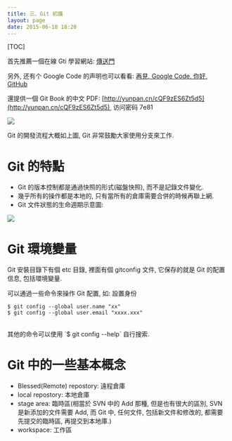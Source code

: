 ```yaml
---
title: 三、Git 初識
layout: page
date: 2015-06-18 18:20
---
```


[TOC]

首先推薦一個在線 Gti 學習網站: [傳送門](http://www.liaoxuefeng.com/wiki/0013739516305929606dd18361248578c67b8067c8c017b000)

另外, 还有个 Google Code 的声明也可以看看: [再見, Google Code, 你好, GitHub](http://www.infoq.com/cn/news/2015/03/goodbye-google-code-hello-github)

還提供一個 Git Book 的中文 PDF: [http://yunpan.cn/cQF9zES6Zt5d5](http://yunpan.cn/cQF9zES6Zt5d5)  访问密码 7e81

![](http://i59.tinypic.com/2hd0d40.jpg)

Git 的開發流程大概如上圖, Git 非常鼓勵大家使用分支來工作.

# Git 的特點

- Git 的版本控制都是通過快照的形式(磁盤快照), 而不是記錄文件變化.
- 幾乎所有的操作都是本地的, 只有當所有的倉庫需要合併的時候再聯上網.
- Git 文件狀態的生命週期示意圖:

![](http://i59.tinypic.com/21c5hsj.jpg)

# Git 環境變量
Git 安裝目錄下有個 etc 目錄, 裡面有個 gitconfig 文件, 它保存的就是 Git 的配置信息, 包括環境變量.

可以通過一些命令來操作 Git 配置, 如: 設置身份

```
$ git config --global user.name "xx"
$ git config --global user.email "xxxx.xxx"
```
<br>
其他的命令可以使用 `$ git config --help` 自行搜索.

# Git 中的一些基本概念
- Blessed(Remote) repostory: 遠程倉庫
- local repostory: 本地倉庫
- stage area: 臨時區(相當於 SVN 中的 Add 那種, 但是也有很大的區別, SVN 是新添加的文件需要 Add, 而 Git 中, 任何文件, 包括新文件和修改的, 都需要先提交的臨時區, 再提交到本地庫.)
- workspace: 工作區
